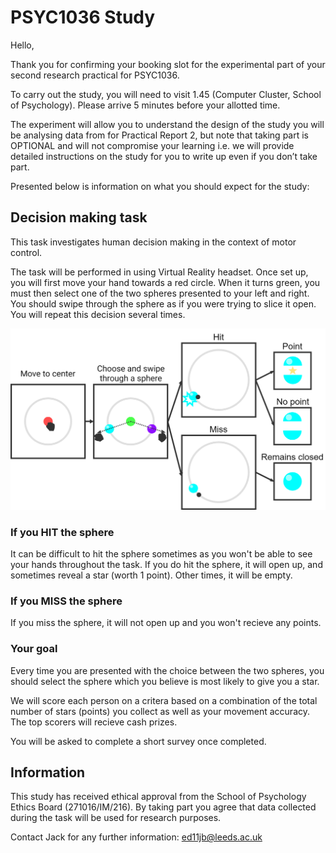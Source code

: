 ﻿# PSYC1036 Study

Hello,

Thank you for confirming your booking slot for the experimental part of your second research practical for PSYC1036.

To carry out the study, you will need to visit 1.45 (Computer Cluster, School of Psychology). Please arrive 5 minutes before your allotted time.

The experiment will allow you to understand the design of the study you will be analysing data from for Practical Report 2, but note that taking part is OPTIONAL and will not compromise your learning i.e. we will provide detailed instructions on the study for you to write up even if you don’t take part.

Presented below is information on what you should expect for the study:

## Decision making task

This task investigates human decision making in the context of motor control.

The task will be performed in using Virtual Reality headset. Once set up, you will first move your hand towards a red circle. When it turns green, you must then select one of the two spheres presented to your left and right. You should swipe through the sphere as if you were trying to slice it open. You will repeat this decision several times.
 

![diagram.png](diagram.png)


### If you HIT the sphere

It can be difficult to hit the sphere sometimes as you won't be able to see your hands throughout the task. If you do hit the sphere, it will open up, and sometimes reveal a star (worth 1 point). Other times, it will be empty. 

### If you MISS the sphere

If you miss the sphere, it will not open up and you won't recieve any points.

### Your goal

Every time you are presented with the choice between the two spheres, you should select the sphere which you believe is most likely to give you a star. 

We will score each person on a critera based on a combination of the total number of stars (points) you collect as well as your movement accuracy. The top scorers will recieve cash prizes.

You will be asked to complete a short survey once completed.

## Information

This study has received ethical approval from the School of Psychology Ethics Board (271016/IM/216). By taking part you agree that data collected during the task will be used for research purposes.

Contact Jack for any further information: ed11jb@leeds.ac.uk
